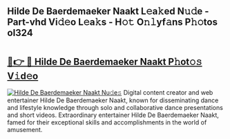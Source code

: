 ## Hilde De Baerdemaeker Naakt L𝚎a𝚔ed N𝚞𝚍e - Part-vhd Vi𝚍𝚎o L𝚎a𝚔s - H𝚘𝚝 O𝚗𝚕yf𝚊ns P𝚑𝚘tos oI324

# <h2><a href="http://kf4km5d.oniu.top/?m=Hilde+De+Baerdemaeker+Naakt">🔗👉 🔴 Hilde De Baerdemaeker Naakt P𝚑ot𝚘𝚜 V𝚒d𝚎o</a></h2>

[![Hilde De Baerdemaeker Naakt Nu𝚍e𝚜](https://i.imgur.com/0qMVB7G.gif)](http://kf4km5d.oniu.top/?m=Hilde+De+Baerdemaeker+Naakt)
Digital content creator and web entertainer Hilde De Baerdemaeker Naakt, known for disseminating dance and lifestyle knowledge through solo and collaborative dance presentations and short videos. Extraordinary entertainer Hilde De Baerdemaeker Naakt, famed for their exceptional skills and accomplishments in the world of amusement.  
